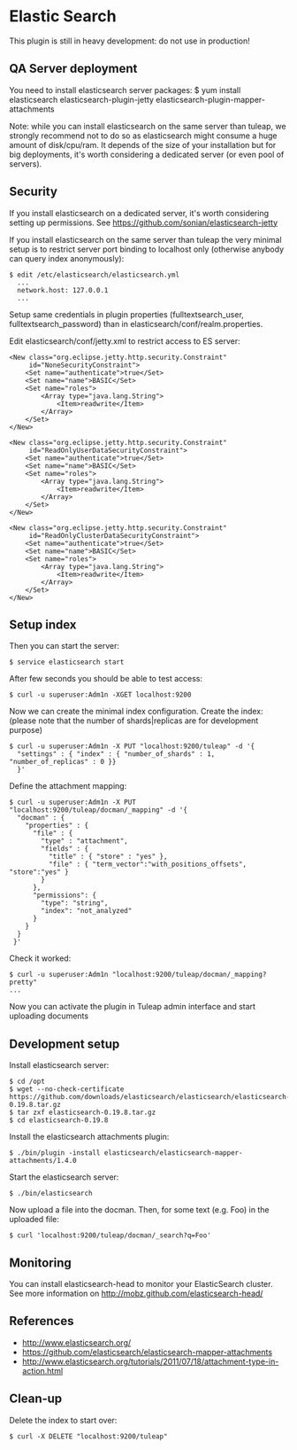 Elastic Search
==============

This plugin is still in heavy development: do not use in production!

QA Server deployment
--------------------

You need to install elasticsearch server packages:
    $ yum install elasticsearch elasticsearch-plugin-jetty elasticsearch-plugin-mapper-attachments

Note: while you can install elasticsearch on the same server than tuleap, we strongly recommend
not to do so as elasticsearch might consume a huge amount of disk/cpu/ram.
It depends of the size of your installation but for big deployments, it's worth considering a dedicated server (or even pool of servers).


Security
--------
If you install elasticsearch on a dedicated server, it's worth considering setting up permissions. See https://github.com/sonian/elasticsearch-jetty

If you install elasticsearch on the same server than tuleap the very minimal setup is to restrict server port binding to localhost only (otherwise anybody can query index anonymously):

    $ edit /etc/elasticsearch/elasticsearch.yml
      ...
      network.host: 127.0.0.1
      ...

Setup same credentials in plugin properties (fulltextsearch_user, fulltextsearch_password) than in elasticsearch/conf/realm.properties.

Edit elasticsearch/conf/jetty.xml to restrict access to ES server:

    <New class="org.eclipse.jetty.http.security.Constraint"
         id="NoneSecurityConstraint">
        <Set name="authenticate">true</Set>
        <Set name="name">BASIC</Set>
        <Set name="roles">
            <Array type="java.lang.String">
                <Item>readwrite</Item>
            </Array>
        </Set>
    </New>

    <New class="org.eclipse.jetty.http.security.Constraint"
         id="ReadOnlyUserDataSecurityConstraint">
        <Set name="authenticate">true</Set>
        <Set name="name">BASIC</Set>
        <Set name="roles">
            <Array type="java.lang.String">
                <Item>readwrite</Item>
            </Array>
        </Set>
    </New>

    <New class="org.eclipse.jetty.http.security.Constraint"
         id="ReadOnlyClusterDataSecurityConstraint">
        <Set name="authenticate">true</Set>
        <Set name="name">BASIC</Set>
        <Set name="roles">
            <Array type="java.lang.String">
                <Item>readwrite</Item>
            </Array>
        </Set>
    </New>

Setup index
-----------
Then you can start the server:

    $ service elasticsearch start

After few seconds you should be able to test access:

    $ curl -u superuser:Adm1n -XGET localhost:9200

Now we can create the minimal index configuration.
Create the index: (please note that the number of shards|replicas are for development purpose)


    $ curl -u superuser:Adm1n -X PUT "localhost:9200/tuleap" -d '{
      "settings" : { "index" : { "number_of_shards" : 1, "number_of_replicas" : 0 }}
      }'

Define the attachment mapping:

    $ curl -u superuser:Adm1n -X PUT "localhost:9200/tuleap/docman/_mapping" -d '{
      "docman" : {
        "properties" : {
          "file" : {
            "type" : "attachment",
            "fields" : {
              "title" : { "store" : "yes" },
              "file" : { "term_vector":"with_positions_offsets", "store":"yes" }
            }
          },
          "permissions": {
            "type": "string",
            "index": "not_analyzed"
          }
        }
      }
     }'

Check it worked:

    $ curl -u superuser:Adm1n "localhost:9200/tuleap/docman/_mapping?pretty"
    ...

Now you can activate the plugin in Tuleap admin interface and start uploading documents

Development setup
-----------------

Install elasticsearch server:

    $ cd /opt
    $ wget --no-check-certificate https://github.com/downloads/elasticsearch/elasticsearch/elasticsearch-0.19.8.tar.gz
    $ tar zxf elasticsearch-0.19.8.tar.gz
    $ cd elasticsearch-0.19.8

Install the elasticsearch attachments plugin:

    $ ./bin/plugin -install elasticsearch/elasticsearch-mapper-attachments/1.4.0

Start the elasticsearch server:

    $ ./bin/elasticsearch

Now upload a file into the docman. Then, for some text (e.g. Foo) in the
uploaded file:

    $ curl 'localhost:9200/tuleap/docman/_search?q=Foo'

Monitoring
----------

You can install elasticsearch-head to monitor your ElasticSearch cluster.
See more information on http://mobz.github.com/elasticsearch-head/

References
----------

- http://www.elasticsearch.org/
- https://github.com/elasticsearch/elasticsearch-mapper-attachments
- http://www.elasticsearch.org/tutorials/2011/07/18/attachment-type-in-action.html

Clean-up
--------

Delete the index to start over:

    $ curl -X DELETE "localhost:9200/tuleap"
